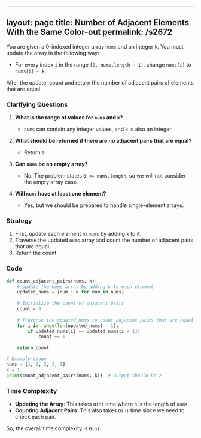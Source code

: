 
---
layout: page
title:  Number of Adjacent Elements With the Same Color-out
permalink: /s2672
---

You are given a 0-indexed integer array `nums` and an integer `k`. You must update the array in the following way:

* For every index `i` in the range `[0, nums.length - 1]`, change `nums[i]` to `nums[i] + k`.

After the update, count and return the number of adjacent pairs of elements that are equal.

### Clarifying Questions

1. **What is the range of values for `nums` and `k`?**
   - `nums` can contain any integer values, and `k` is also an integer.

2. **What should be returned if there are no adjacent pairs that are equal?**
   - Return `0`.

3. **Can `nums` be an empty array?**
   - No. The problem states `0 <= nums.length`, so we will not consider the empty array case.

4. **Will `nums` have at least one element?**
   - Yes, but we should be prepared to handle single-element arrays.

### Strategy

1. First, update each element in `nums` by adding `k` to it.
2. Traverse the updated `nums` array and count the number of adjacent pairs that are equal.
3. Return the count.

### Code

```python
def count_adjacent_pairs(nums, k):
    # Update the nums array by adding k to each element
    updated_nums = [num + k for num in nums]
    
    # Initialize the count of adjacent pairs
    count = 0
    
    # Traverse the updated_nums to count adjacent pairs that are equal
    for i in range(len(updated_nums) - 1):
        if updated_nums[i] == updated_nums[i + 1]:
            count += 1
            
    return count

# Example usage
nums = [1, 2, 2, 3, 1]
k = 1
print(count_adjacent_pairs(nums, k))  # Output should be 2
```

### Time Complexity

- **Updating the Array**: This takes `O(n)` time where `n` is the length of `nums`.
- **Counting Adjacent Pairs**: This also takes `O(n)` time since we need to check each pair.

So, the overall time complexity is `O(n)`.

